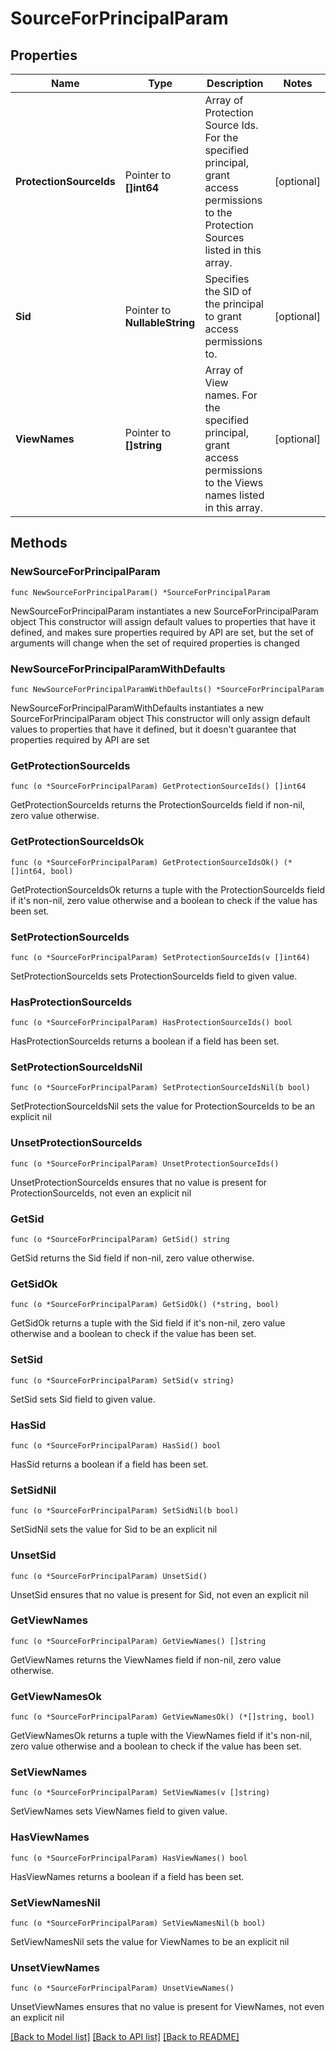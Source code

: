 # SourceForPrincipalParam

## Properties

Name | Type | Description | Notes
------------ | ------------- | ------------- | -------------
**ProtectionSourceIds** | Pointer to **[]int64** | Array of Protection Source Ids.  For the specified principal, grant access permissions to the Protection Sources listed in this array. | [optional] 
**Sid** | Pointer to **NullableString** | Specifies the SID of the principal to grant access permissions to. | [optional] 
**ViewNames** | Pointer to **[]string** | Array of View names.  For the specified principal, grant access permissions to the Views names listed in this array. | [optional] 

## Methods

### NewSourceForPrincipalParam

`func NewSourceForPrincipalParam() *SourceForPrincipalParam`

NewSourceForPrincipalParam instantiates a new SourceForPrincipalParam object
This constructor will assign default values to properties that have it defined,
and makes sure properties required by API are set, but the set of arguments
will change when the set of required properties is changed

### NewSourceForPrincipalParamWithDefaults

`func NewSourceForPrincipalParamWithDefaults() *SourceForPrincipalParam`

NewSourceForPrincipalParamWithDefaults instantiates a new SourceForPrincipalParam object
This constructor will only assign default values to properties that have it defined,
but it doesn't guarantee that properties required by API are set

### GetProtectionSourceIds

`func (o *SourceForPrincipalParam) GetProtectionSourceIds() []int64`

GetProtectionSourceIds returns the ProtectionSourceIds field if non-nil, zero value otherwise.

### GetProtectionSourceIdsOk

`func (o *SourceForPrincipalParam) GetProtectionSourceIdsOk() (*[]int64, bool)`

GetProtectionSourceIdsOk returns a tuple with the ProtectionSourceIds field if it's non-nil, zero value otherwise
and a boolean to check if the value has been set.

### SetProtectionSourceIds

`func (o *SourceForPrincipalParam) SetProtectionSourceIds(v []int64)`

SetProtectionSourceIds sets ProtectionSourceIds field to given value.

### HasProtectionSourceIds

`func (o *SourceForPrincipalParam) HasProtectionSourceIds() bool`

HasProtectionSourceIds returns a boolean if a field has been set.

### SetProtectionSourceIdsNil

`func (o *SourceForPrincipalParam) SetProtectionSourceIdsNil(b bool)`

 SetProtectionSourceIdsNil sets the value for ProtectionSourceIds to be an explicit nil

### UnsetProtectionSourceIds
`func (o *SourceForPrincipalParam) UnsetProtectionSourceIds()`

UnsetProtectionSourceIds ensures that no value is present for ProtectionSourceIds, not even an explicit nil
### GetSid

`func (o *SourceForPrincipalParam) GetSid() string`

GetSid returns the Sid field if non-nil, zero value otherwise.

### GetSidOk

`func (o *SourceForPrincipalParam) GetSidOk() (*string, bool)`

GetSidOk returns a tuple with the Sid field if it's non-nil, zero value otherwise
and a boolean to check if the value has been set.

### SetSid

`func (o *SourceForPrincipalParam) SetSid(v string)`

SetSid sets Sid field to given value.

### HasSid

`func (o *SourceForPrincipalParam) HasSid() bool`

HasSid returns a boolean if a field has been set.

### SetSidNil

`func (o *SourceForPrincipalParam) SetSidNil(b bool)`

 SetSidNil sets the value for Sid to be an explicit nil

### UnsetSid
`func (o *SourceForPrincipalParam) UnsetSid()`

UnsetSid ensures that no value is present for Sid, not even an explicit nil
### GetViewNames

`func (o *SourceForPrincipalParam) GetViewNames() []string`

GetViewNames returns the ViewNames field if non-nil, zero value otherwise.

### GetViewNamesOk

`func (o *SourceForPrincipalParam) GetViewNamesOk() (*[]string, bool)`

GetViewNamesOk returns a tuple with the ViewNames field if it's non-nil, zero value otherwise
and a boolean to check if the value has been set.

### SetViewNames

`func (o *SourceForPrincipalParam) SetViewNames(v []string)`

SetViewNames sets ViewNames field to given value.

### HasViewNames

`func (o *SourceForPrincipalParam) HasViewNames() bool`

HasViewNames returns a boolean if a field has been set.

### SetViewNamesNil

`func (o *SourceForPrincipalParam) SetViewNamesNil(b bool)`

 SetViewNamesNil sets the value for ViewNames to be an explicit nil

### UnsetViewNames
`func (o *SourceForPrincipalParam) UnsetViewNames()`

UnsetViewNames ensures that no value is present for ViewNames, not even an explicit nil

[[Back to Model list]](../README.md#documentation-for-models) [[Back to API list]](../README.md#documentation-for-api-endpoints) [[Back to README]](../README.md)


